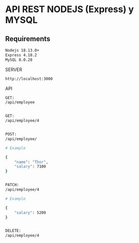 # API REST NODEJS (Express) y MYSQL

## Requirements
``` bash
Nodejs 18.13.0+
Express 4.18.2
MySQL 8.0.28
```

SERVER
``` bash
http://localhost:3000
```


API
``` BASH
GET:
/api/employee


GET:
/api/employee/4


POST:
/api/employee/

# Example

{
    "name": "Thor",
    "salary": 7100
}


PATCH:
/api/employee/4

# Example

{
    "salary": 5200
}


DELETE:
/api/employee/4
```
